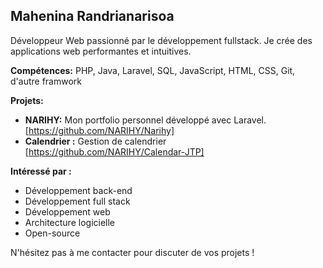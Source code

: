 ## Mahenina Randrianarisoa

Développeur Web passionné par le développement fullstack. Je crée des applications web performantes et intuitives.

**Compétences:** PHP, Java, Laravel, SQL, JavaScript, HTML, CSS, Git, d'autre framwork

**Projets:**

* **NARIHY:** Mon portfolio personnel développé avec Laravel. [https://github.com/NARIHY/Narihy]
* **Calendrier  :** Gestion de calendrier [https://github.com/NARIHY/Calendar-JTP]

**Intéressé par :**

* Développement back-end
* Développement full stack
* Développement web
* Architecture logicielle
* Open-source

N'hésitez pas à me contacter pour discuter de vos projets !
